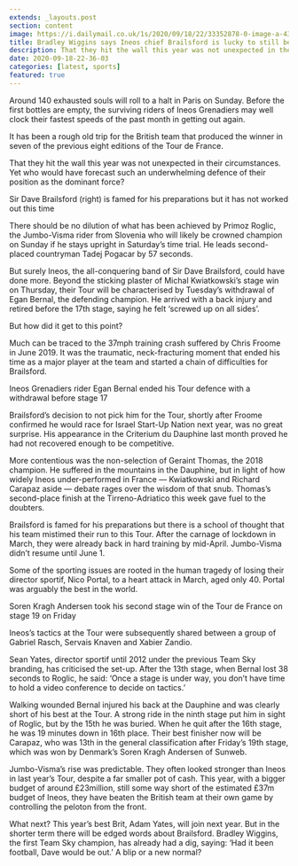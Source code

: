 ```yaml
---
extends: _layouts.post
section: content
image: https://i.dailymail.co.uk/1s/2020/09/18/22/33352878-0-image-a-43_1600464087698.jpg 
title: Bradley Wiggins says Ineos chief Brailsford is lucky to still be in his job 
description: That they hit the wall this year was not unexpected in their circumstances. Yet who would have forecast such an underwhelming defence of their position as the dominant force? 
date: 2020-09-18-22-36-03 
categories: [latest, sports] 
featured: true 
--- 
```

Around 140 exhausted souls will roll to a halt in Paris on Sunday. Before the first bottles are empty, the surviving riders of Ineos Grenadiers may well clock their fastest speeds of the past month in getting out again.

It has been a rough old trip for the British team that produced the winner in seven of the previous eight editions of the Tour de France.

That they hit the wall this year was not unexpected in their circumstances. Yet who would have forecast such an underwhelming defence of their position as the dominant force?

Sir Dave Brailsford (right) is famed for his preparations but it has not worked out this time

There should be no dilution of what has been achieved by Primoz Roglic, the Jumbo-Visma rider from Slovenia who will likely be crowned champion on Sunday if he stays upright in Saturday’s time trial. He leads second-placed countryman Tadej Pogacar by 57 seconds.

But surely Ineos, the all-conquering band of Sir Dave Brailsford, could have done more. Beyond the sticking plaster of Michal Kwiatkowski’s stage win on Thursday, their Tour will be characterised by Tuesday’s withdrawal of Egan Bernal, the defending champion. He arrived with a back injury and retired before the 17th stage, saying he felt ‘screwed up on all sides’.

But how did it get to this point?

Much can be traced to the 37mph training crash suffered by Chris Froome in June 2019. It was the traumatic, neck-fracturing moment that ended his time as a major player at the team and started a chain of difficulties for Brailsford.

Ineos Grenadiers rider Egan Bernal ended his Tour defence with a withdrawal before stage 17

Brailsford’s decision to not pick him for the Tour, shortly after Froome confirmed he would race for Israel Start-Up Nation next year, was no great surprise. His appearance in the Criterium du Dauphine last month proved he had not recovered enough to be competitive.

More contentious was the non-selection of Geraint Thomas, the 2018 champion. He suffered in the mountains in the Dauphine, but in light of how widely Ineos under-performed in France — Kwiatkowski and Richard Carapaz aside — debate rages over the wisdom of that snub. Thomas’s second-place finish at the Tirreno-Adriatico this week gave fuel to the doubters.

Brailsford is famed for his preparations but there is a school of thought that his team mistimed their run to this Tour. After the carnage of lockdown in March, they were already back in hard training by mid-April. Jumbo-Visma didn’t resume until June 1.

Some of the sporting issues are rooted in the human tragedy of losing their director sportif, Nico Portal, to a heart attack in March, aged only 40. Portal was arguably the best in the world.

Soren Kragh Andersen took his second stage win of the Tour de France on stage 19 on Friday

Ineos’s tactics at the Tour were subsequently shared between a group of Gabriel Rasch, Servais Knaven and Xabier Zandio.

Sean Yates, director sportif until 2012 under the previous Team Sky branding, has criticised the set-up. After the 13th stage, when Bernal lost 38 seconds to Roglic, he said: ‘Once a stage is under way, you don’t have time to hold a video conference to decide on tactics.’

Walking wounded Bernal injured his back at the Dauphine and was clearly short of his best at the Tour. A strong ride in the ninth stage put him in sight of Roglic, but by the 15th he was buried. When he quit after the 16th stage, he was 19 minutes down in 16th place. Their best finisher now will be Carapaz, who was 13th in the general classification after Friday’s 19th stage, which was won by Denmark’s Soren Kragh Andersen of Sunweb.

Jumbo-Visma’s rise was predictable. They often looked stronger than Ineos in last year’s Tour, despite a far smaller pot of cash. This year, with a bigger budget of around £23million, still some way short of the estimated £37m budget of Ineos, they have beaten the British team at their own game by controlling the peloton from the front.

What next? This year’s best Brit, Adam Yates, will join next year. But in the shorter term there will be edged words about Brailsford. Bradley Wiggins, the first Team Sky champion, has already had a dig, saying: ‘Had it been football, Dave would be out.’ A blip or a new normal?

